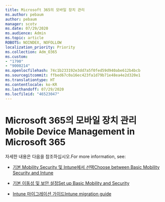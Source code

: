 ```yaml
---
title: Microsoft 365의 모바일 장치 관리
ms.author: pebaum
author: pebaum
manager: scotv
ms.date: 07/29/2020
ms.audience: Admin
ms.topic: article
ROBOTS: NOINDEX, NOFOLLOW
localization_priority: Priority
ms.collection: Adm_O365
ms.custom:
- "1790"
- "9000214"
ms.openlocfilehash: 74c1b233192e3dd7a5f0fed59d940abe612b4bcb
ms.sourcegitcommit: ffbed67c0a16ec423fa1d79b71e48ea4e2d320e1
ms.translationtype: HT
ms.contentlocale: ko-KR
ms.lasthandoff: 07/29/2020
ms.locfileid: "46523047"
---
```

# <a name="mobile-device-management-in-microsoft-365"></a><span data-ttu-id="bac2a-102">Microsoft 365의 모바일 장치 관리</span><span class="sxs-lookup"><span data-stu-id="bac2a-102">Mobile Device Management in Microsoft 365</span></span>

<span data-ttu-id="bac2a-103">자세한 내용은 다음을 참조하십시오.</span><span class="sxs-lookup"><span data-stu-id="bac2a-103">For more information, see:</span></span> 

- [<span data-ttu-id="bac2a-104">기본 Mobility Security 및 Intune에서 선택</span><span class="sxs-lookup"><span data-stu-id="bac2a-104">Choose between Basic Mobility Security and Intune</span></span>](https://docs.microsoft.com/office365/securitycompliance/choose-between-mdm-and-intune)

- [<span data-ttu-id="bac2a-105">기본 이동성 및 보안 설정</span><span class="sxs-lookup"><span data-stu-id="bac2a-105">Set up Basic Mobility and Security</span></span>](https://support.office.com/article/Set-up-Mobile-Device-Management-MDM-in-Office-365-dd892318-bc44-4eb1-af00-9db5430be3cd)

- [<span data-ttu-id="bac2a-106">Intune 마이그레이션 가이드</span><span class="sxs-lookup"><span data-stu-id="bac2a-106">Intune migration guide</span></span>](https://docs.microsoft.com/intune/migration-guide)
